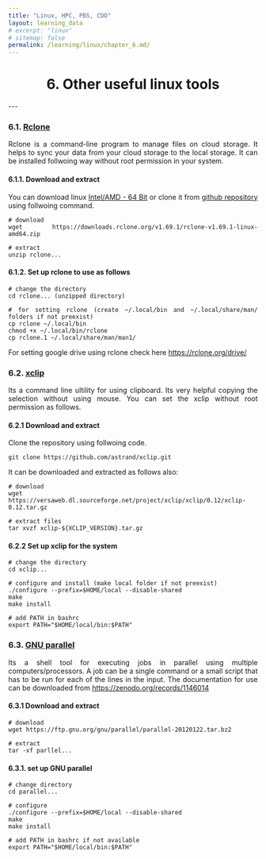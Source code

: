 ```yaml
---
title: "Linux, HPC, PBS, CDO"
layout: learning_data
# excerpt: "linux"
# sitemap: false
permalink: /learning/linux/chapter_6.md/
---
```


<h1 style="text-align:center;"> 6. Other useful linux tools </h1>
---

<div style="text-align: justify;">

### 6.1. [Rclone](https://rclone.org/)
Rclone is a command-line program to manage files on cloud storage. It helps to sync your data from your cloud storage to the local storage. It can be installed follwoing way without root permission in your system.


#### 6.1.1. Download and extract
You can download linux [Intel/AMD - 64 Bit](https://rclone.org/downloads/) or clone it from [github repository](https://github.com/rclone/rclone/releases/tag/v1.69.1) using follwoing command.
```
# download
wget https://downloads.rclone.org/v1.69.1/rclone-v1.69.1-linux-amd64.zip

# extract
unzip rclone... 

```

#### 6.1.2. Set up rclone to use as follows

```
# change the directory
cd rclone... (unzipped directory)

# for setting rclone (create ~/.local/bin and ~/.local/share/man/ folders if not preexist)
cp rclone ~/.local/bin
chmod +x ~/.local/bin/rclone
cp rclone.1 ~/.local/share/man/man1/
```

For setting google drive using rclone check here https://rclone.org/drive/

### 6.2. [xclip](https://github.com/astrand/xclip)
Its a command line ultility for using clipboard. Its very helpful copying the selection without using mouse. You can set the xclip without root permission as follows.

#### 6.2.1 Download and extract
Clone the repository using follwoing code.

`git clone https://github.com/astrand/xclip.git`

It can be downloaded and extracted as follows also:

```
# download
wget https://versaweb.dl.sourceforge.net/project/xclip/xclip/0.12/xclip-0.12.tar.gz

# extract files
tar xvzf xclip-${XCLIP_VERSION}.tar.gz
```

#### 6.2.2 Set up xclip for the system

```
# change the directory 
cd xclip...

# configure and install (make local folder if not preexist)
./configure --prefix=$HOME/local --disable-shared
make
make install

# add PATH in bashrc
export PATH="$HOME/local/bin:$PATH"
```

### 6.3. [GNU parallel](https://www.gnu.org/software/parallel/)
Its a shell tool for executing jobs in parallel using multiple computers/processors. A job can be a single command or a small script that has to be run for each of the lines in the input. The documentation for use can be downloaded from https://zenodo.org/records/1146014 

#### 6.3.1 Download and extract
```
# download
wget https://ftp.gnu.org/gnu/parallel/parallel-20120122.tar.bz2

# extract
tar -xf parllel...
```

#### 6.3.1. set up GNU parallel
```
# change directory
cd parallel...

# configure
./configure --prefix=$HOME/local --disable-shared
make
make install

# add PATH in bashrc if not available
export PATH="$HOME/local/bin:$PATH"
```
